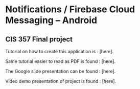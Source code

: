# Notifications / Firebase Cloud Messaging – Android

 ## CIS 357 Final project

Tutorial on how to create this application is : [here].

Same tutorial easier to read as PDF is found  : [here].

The Google slide presentation can be found   : [here].

Video demo presentation of project is found  : [here].
